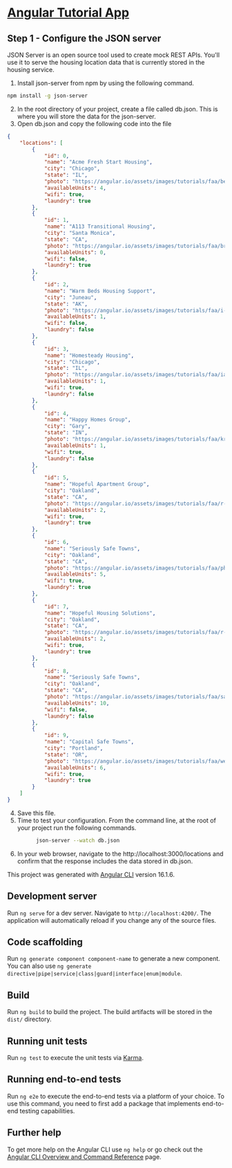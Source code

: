 # [Angular Tutorial App](https://angular.io/tutorial/first-app)

## Step 1 - Configure the JSON server
JSON Server is an open source tool used to create mock REST APIs. You'll use it to serve the housing location data that is currently stored in the housing service.

1. Install json-server from npm by using the following command.
```bash 
npm install -g json-server
```
2. In the root directory of your project, create a file called db.json. This is where you will store the data for the json-server.
3. Open db.json and copy the following code into the file
```json 
{
    "locations": [
        {
            "id": 0,
            "name": "Acme Fresh Start Housing",
            "city": "Chicago",
            "state": "IL",
            "photo": "https://angular.io/assets/images/tutorials/faa/bernard-hermant-CLKGGwIBTaY-unsplash.jpg",
            "availableUnits": 4,
            "wifi": true,
            "laundry": true
        },
        {
            "id": 1,
            "name": "A113 Transitional Housing",
            "city": "Santa Monica",
            "state": "CA",
            "photo": "https://angular.io/assets/images/tutorials/faa/brandon-griggs-wR11KBaB86U-unsplash.jpg",
            "availableUnits": 0,
            "wifi": false,
            "laundry": true
        },
        {
            "id": 2,
            "name": "Warm Beds Housing Support",
            "city": "Juneau",
            "state": "AK",
            "photo": "https://angular.io/assets/images/tutorials/faa/i-do-nothing-but-love-lAyXdl1-Wmc-unsplash.jpg",
            "availableUnits": 1,
            "wifi": false,
            "laundry": false
        },
        {
            "id": 3,
            "name": "Homesteady Housing",
            "city": "Chicago",
            "state": "IL",
            "photo": "https://angular.io/assets/images/tutorials/faa/ian-macdonald-W8z6aiwfi1E-unsplash.jpg",
            "availableUnits": 1,
            "wifi": true,
            "laundry": false
        },
        {
            "id": 4,
            "name": "Happy Homes Group",
            "city": "Gary",
            "state": "IN",
            "photo": "https://angular.io/assets/images/tutorials/faa/krzysztof-hepner-978RAXoXnH4-unsplash.jpg",
            "availableUnits": 1,
            "wifi": true,
            "laundry": false
        },
        {
            "id": 5,
            "name": "Hopeful Apartment Group",
            "city": "Oakland",
            "state": "CA",
            "photo": "https://angular.io/assets/images/tutorials/faa/r-architecture-JvQ0Q5IkeMM-unsplash.jpg",
            "availableUnits": 2,
            "wifi": true,
            "laundry": true
        },
        {
            "id": 6,
            "name": "Seriously Safe Towns",
            "city": "Oakland",
            "state": "CA",
            "photo": "https://angular.io/assets/images/tutorials/faa/phil-hearing-IYfp2Ixe9nM-unsplash.jpg",
            "availableUnits": 5,
            "wifi": true,
            "laundry": true
        },
        {
            "id": 7,
            "name": "Hopeful Housing Solutions",
            "city": "Oakland",
            "state": "CA",
            "photo": "https://angular.io/assets/images/tutorials/faa/r-architecture-GGupkreKwxA-unsplash.jpg",
            "availableUnits": 2,
            "wifi": true,
            "laundry": true
        },
        {
            "id": 8,
            "name": "Seriously Safe Towns",
            "city": "Oakland",
            "state": "CA",
            "photo": "https://angular.io/assets/images/tutorials/faa/saru-robert-9rP3mxf8qWI-unsplash.jpg",
            "availableUnits": 10,
            "wifi": false,
            "laundry": false
        },
        {
            "id": 9,
            "name": "Capital Safe Towns",
            "city": "Portland",
            "state": "OR",
            "photo": "https://angular.io/assets/images/tutorials/faa/webaliser-_TPTXZd9mOo-unsplash.jpg",
            "availableUnits": 6,
            "wifi": true,
            "laundry": true
        }
    ]
}
```
4. Save this file.
5. Time to test your configuration. From the command line, at the root of your project run the following commands.
   ```bash 
         json-server --watch db.json
    ```
7. In your web browser, navigate to the http://localhost:3000/locations and confirm that the response includes the data stored in db.json.

This project was generated with [Angular CLI](https://github.com/angular/angular-cli) version 16.1.6.

## Development server

Run `ng serve` for a dev server. Navigate to `http://localhost:4200/`. The application will automatically reload if you change any of the source files.

## Code scaffolding

Run `ng generate component component-name` to generate a new component. You can also use `ng generate directive|pipe|service|class|guard|interface|enum|module`.

## Build

Run `ng build` to build the project. The build artifacts will be stored in the `dist/` directory.

## Running unit tests

Run `ng test` to execute the unit tests via [Karma](https://karma-runner.github.io).

## Running end-to-end tests

Run `ng e2e` to execute the end-to-end tests via a platform of your choice. To use this command, you need to first add a package that implements end-to-end testing capabilities.

## Further help

To get more help on the Angular CLI use `ng help` or go check out the [Angular CLI Overview and Command Reference](https://angular.io/cli) page.
